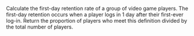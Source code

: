 Calculate the first-day retention rate of a group of video game players. 
The first-day retention occurs when a player logs in 1 day after their first-ever log-in.
Return the proportion of players who meet this definition divided by the total number of players.